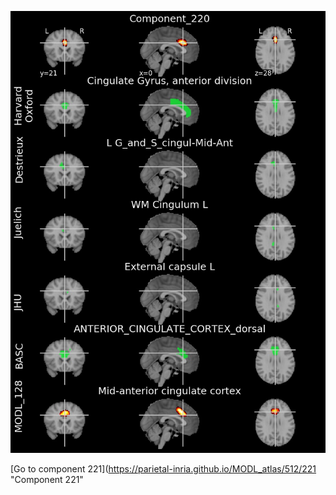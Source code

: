 


![220](preliminary/220.jpg "Component 220")

[Go to component 221](https://parietal-inria.github.io/MODL_atlas/512/221 "Component 221"